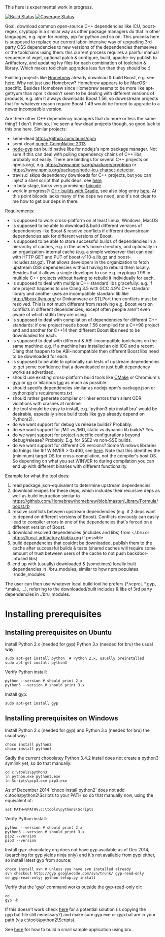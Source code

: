 This here is experimental work in progress.

[![Build Status](https://travis-ci.org/KjellSchubert/bru.svg?branch=master)](https://travis-ci.org/KjellSchubert/bru)
[![Coverage Status](https://coveralls.io/repos/KjellSchubert/bru/badge.png)](https://coveralls.io/r/KjellSchubert/bru)


Goal: download common open-source C++ dependencies like ICU, boost-regex, 
cryptopp in a similar way as other package managers do that in other languages,
e.g. npm for nodejs, pip for python and so on. This process here is supposed 
to replace our current labor-intensive way of upgrading 3rd party OSS 
dependencies to new versions of the dependencies themselves or the toolchains
using them: this current process requires a painful manual sequence of wget, 
optional patch & configure, build, apache-ivy publish to Artifactory, and
updating Ivy files for each combination of toolchain & library. Which makes
toolchain upgrades less fun than they should be :)

Existing projects like
[Homebrew](http://brew.sh/) already download & build Boost, e.g. see 
[here](https://github.com/Homebrew/homebrew/blob/master/Library/Formula/boost.rb).
Why not just use Homebrew? Homebrew appears to be MacOS-specific. Besides Homebrew
since Homebrew seems to be more like apt-get/yum than npm it doesn't seem to be
dealing with different versions of products, e.g. atm it
always downloads Boost 1.56, so downstream projects that for whatever reason
require Boost 1.49 would be forced to upgrade to a newer incompatible version.

Are there other C++ dependency managers that do more or less the same thing? I
don't think so, I've seen a few dead projects though, so good luck to this one 
here. Similar projects:

* semi-dead https://github.com/iauns/cpm
* semi-dead [nuget: GoingNative 2013](http://channel9.msdn.com/Events/GoingNative/2013/Find-Build-Share-Use-Using-NuGet-for-C-and-Cpp-Libraries)
* [node-gyp](https://github.com/TooTallNate/node-gyp) can build native libs for
  nodejs's npm package manager. Not sure if this can deal with pulling 
  dependency chains of C++ libs, probably not easily. There are bindings for
  several C++ projects on npmjs.org/, e.g. https://www.npmjs.org/package/cryptopp 
  or https://www.npmjs.org/package/node-icu-charset-detector.
* travis.ci skips dependency downloads for C++ projects, but you can inject
  a shell script that pulls deps, see 
  [here](http://docs.travis-ci.com/user/languages/cpp/)
* in beta stage, looks very promising: [biicode](https://www.biicode.com)
* work in progress?: 
  [C++ builds with Gradle](http://www.gradleware.com/video/creating-a-world-class-cc-build-system-in-gradle-2/),
  see also blog entry [here](http://blog.biicode.com/file-based-cpp-dependency-manager/). 
  At this point biicode lacks many of the deps we need, and it's not clear to
  me how to get our deps in there.

Requirements:

* is supposed to work cross-platform on at least Linux, Windows, MacOS
* is supposed to be able to download & build different versions of dependencies 
  like Boost & resolve conflicts if different downstream dependencies ask for 
  different versions of Boost.
* is supposed to be able to store successful builds of dependencies in a 
  hierarchy of caches, e.g. in the user's home directory, and optionally in an
  organization-internal cache (e.g. a simple webserver that can deal with HTTP 
  GET and PUT of boost-v110-s.lib.gz and boost-includes.tar.gz). That allows
  developers in the organization to fetch upstream OSS dependencies without
  having to rebuild them locally. Besides that it allows a single developer to
  use e.g. cryptopp 1.99 in multiple C++ projects without having to rebuild it
  individually for each.
* is supposed to deal with multiple C++ standard libs gracefully: e.g. if one
  project happens to use Clang 3.5 with GCC 4.9's C++ standard library and 
  another uses an incompatible standard lib like http://libcxx.llvm.org/ or
  Dinkumware or STLPort then conflicts must be resolved. 
  This is not much different from resolving e.g. Boost version conflicts in
  different dependencies, except often people aren't even aware of which 
  stdlib they are using.
* is supposed to deal with compilation of dependencies for different C++ 
  standards: if one project needs boost 1.56 compiled for a C++98 project and 
  and another for C++14 then different Boost libs need to be downloaded for each.
* is supposed to deal with different & ABI-incompatible toolchains on the same
  machine: e.g. if a machine has installed an old ICC and a recent Clang that
  happen to be ABI-incompatible then different Boost libs need to be downloaded 
  for each.
* is supposed to be able to optionally run tests of upstream dependencies to
  get some confidence that a downloaded or just built dependency works as 
  advertised.
* should use existing cross-platform build tools like [CMake](http://www.cmake.org/)
  or Chromium's [gyp](https://code.google.com/p/gyp/) or
  [gn](https://code.google.com/p/chromium/wiki/gn) or hilarious 
  [tup](http://gittup.org/tup/) as much as possible.
* should specify dependencies similar as nodejs:npm's package.json or 
  python:pip's requirements.txt
* should rather generate compiler or linker errors than silent ODR violations with
  crashes at runtime
* the tool should be easy to install, e.g. 'python3:pip install bru' would be
  desirable, especially since build tools like gyp already depend on Python(2).
* do we want support for debug vs release builds? Probably.
* do we want support for /MT vs /MD, static vs dynamic lib builds? Yes.
* do we want support for project-specific configurations beyond debug/release?
  Probably. E.g. for SSE2 vs non-SSE builds.
* do we want support for different OS versions? Some Windows libraries do
  things like #if WINVER > 0x400, see 
  [here](http://blogs.msdn.com/b/oldnewthing/archive/2007/04/11/2079137.aspx).
  Note that this identifies the (minimum) target OS for cross-compilation, not 
  the compiler's host OS. So depending on what you set WINVER to during compilation
  you can end up with different binaries with different functionality.

Example for what the tool does:

1. read package.json-equivalent to determine upstream dependencies
2. download recipes for these deps, which includes their recursive deps as well
   as build instruction similar to 
   https://github.com/Homebrew/homebrew/blob/master/Library/Formula/boost.rb
3. resolve conflicts between upstream dependencies (e.g. if 2 deps want
   to depend on different versions of Boost). Conflicts obviously can easily
   lead to compiler errors in one of the dependencies that's forced on a 
   different version of Boost.
4. download resolved dependencies (includes and libs) from ~/.bru or
   https://local-artifactory.blabla.org if possible
5. build dependencies that couldnt be downloaded, publish them to the cache
   after successful builds & tests (shared caches will require some amount of trust
   between users of the cache to not push backdoor-infused libs)
6. end up with (usually) downloaded & (sometimes) locally built dependencies
   in ./bru_modules, similar to how npm populates ./node_modules

The user can then use whatever local build tool he prefers (*.vcproj, *.gyp, 
*.make, ...), referring to the downloaded/built includes & libs of 3rd party
dependencies in ./bru_modules.

Installing prerequisites
===

Installing prerequisites on Ubuntu
---

Install Python 2.x (needed for gyp) Python 3.x (needed for bru) the usual way:

```
sudo apt-get install python  # Python 2.x, usually preinstalled
sudo apt-get install python3
```

Verify Python install:

```
python --version # should print 2.x
python3 --version # should print 3.x
```

Install gyp:

```
sudo apt-get install gyp
```


Installing prerequisites on Windows
---

Install Python 2.x (needed for gyp) and Python 3.x (needed for bru) the usual
way: 

```
choco install python2
choco install python3
```

Sadly the current chocolatey Python 3.4.2 install does not create a python3
symlink yet, so do that manually:

```
cd c:\tools\python3
ln python.exe python3.exe
ln Scripts\pip3.exe pip3.exe
```

As of December 2014 'choco install python2' does not add c:\tools\python2\Scripts
to your PATH so do that manually now, using the equivalent of:

```
set PATH=%PATH%;c:\tools\python2\Scripts
```

Verify Python install:

```
python --version # should print 2.x
python3 --version # should print 3.x
pip2 --version
pip3 --version
```

Install gyp: chocolatey.org does not have gyp available as of Dec 2014,
(searching for gyp yields ninja only) and it's not available from pypi either,
so install latest gyp from source:

```
choco install svn # unless you have svn installed already
svn checkout http://gyp.googlecode.com/svn/trunk/ gyp-read-only 
cd gyp-read-only; python setup.py install
```

Verify that the 'gyp' command works outside the gyp-read-only dir:

```
cd ..
gyp -h
```

If this doesn't work check [here](https://code.google.com/p/gyp/issues/detail?id=170) 
for a potential solution (is copying the gyp.bat file still necessary?) and make sure
gyp.exe or gyp.bat are in your path (via c:\tools\python2\Scripts).

See [here](https://github.com/KjellSchubert/bru-sample) for how to build a small
sample application using bru.
